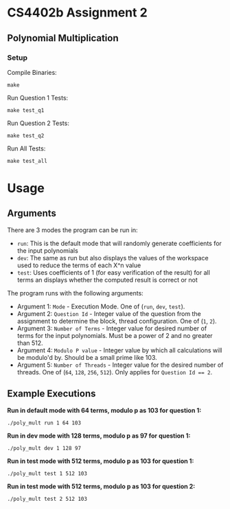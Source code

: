 # CS4402b Assignment 2
## Polynomial Multiplication

### Setup

Compile Binaries:

`make`

Run Question 1 Tests:

`make test_q1`

Run Question 2 Tests:

`make test_q2`

Run All Tests:

`make test_all`

# Usage

## Arguments

There are 3 modes the program can be run in:

- `run`: This is the default mode that will randomly generate coefficients for the input polynomials
- `dev`: The same as run but also displays the values of the workspace used to reduce the terms of each X^n value
- `test`: Uses coefficients of 1 (for easy verification of the result) for all terms an displays whether the computed result is correct or not

The program runs with the following arguments:

- Argument 1: `Mode` - Execution Mode. One of (`run`, `dev`, `test`).
- Argument 2: `Question Id` - Integer value of the question from the assignment to determine the block, thread configuration. One of (`1`, `2`).
- Argument 3: `Number of Terms` - Integer value for desired number of terms for the input polynomials. Must be a power of 2 and no greater than 512.
- Argument 4: `Modulo P value` - Integer value by which all calculations will be modulo'd by. Should be a small prime like 103.
- Argument 5: `Number of Threads` - Integer value for the desired number of threads. One of (`64`, `128`, `256`, `512`). Only applies for `Question Id == 2`.

## Example Executions

**Run in default mode with 64 terms, modulo p as 103 for question 1:**

`./poly_mult run 1 64 103`

**Run in dev mode with 128 terms, modulo p as 97 for question 1:**

`./poly_mult dev 1 128 97`

**Run in test mode with 512 terms, modulo p as 103 for question 1:**

`./poly_mult test 1 512 103`

**Run in test mode with 512 terms, modulo p as 103 for question 2:**

`./poly_mult test 2 512 103`

